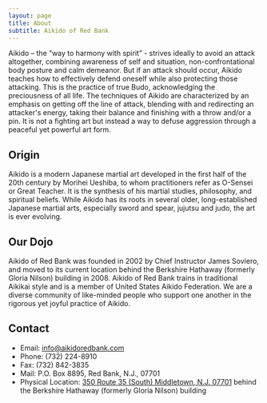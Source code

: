 ```yaml
---
layout: page
title: About
subtitle: Aikido of Red Bank
---
```


Aikido – the “way to harmony with spirit” - strives ideally to avoid an attack altogether, combining awareness of self and situation, non-confrontational body posture and calm demeanor. But if an attack should occur, Aikido teaches how to effectively defend oneself while also protecting those attacking. This is the practice of true Budo, acknowledging the preciousness of all life. The techniques of Aikido are characterized by an emphasis on getting off the line of attack, blending with and redirecting an attacker's energy, taking their balance and finishing with a throw and/or a pin. It is not a fighting art but instead a way to defuse aggression through a peaceful yet powerful art form.

## Origin

Aikido is a modern Japanese martial art developed in the first half of the 20th century by Morihei Ueshiba, to whom practitioners refer as O-Sensei or Great Teacher. It is the synthesis of his martial studies, philosophy, and spiritual beliefs. While Aikido has its roots in several older, long-established Japanese martial arts, especially sword and spear, jujutsu and judo, the art is ever evolving.

## Our Dojo

Aikido of Red Bank was founded in 2002 by Chief Instructor James Soviero, and moved to its current location behind the Berkshire Hathaway (formerly Gloria Nilson) building in 2008. Aikido of Red Bank trains in traditional Aikikai style and is a member of United States Aikido Federation. We are a diverse community of like-minded people who support one another in the rigorous yet joyful practice of Aikido.

## Contact


* Email: [info@aikidoredbank.com](mailto:info@aikidoredbank.com)
* Phone: (732) 224-8910
* Fax: (732) 842-3835
* Mail: P.O. Box 8895, Red Bank, N.J., 07701
* Physical Location: [350 Route 35 (South) Middletown, N.J. 07701](https://www.google.com/maps/place/Aikido+of+Red+Bank/@40.369896,-74.0883307,17z/data=!3m1!4b1!4m5!3m4!1s0x89c2303a6d4d8625:0xe2242bc8dbcfa23b!8m2!3d40.369896!4d-74.086142) behind the Berkshire Hathaway (formerly Gloria Nilson) building


